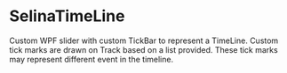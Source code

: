 # SelinaTimeLine

Custom WPF slider with custom TickBar to represent a TimeLine. Custom tick marks are drawn on Track based on a list provided. These tick 
marks may represent different event in the timeline.
